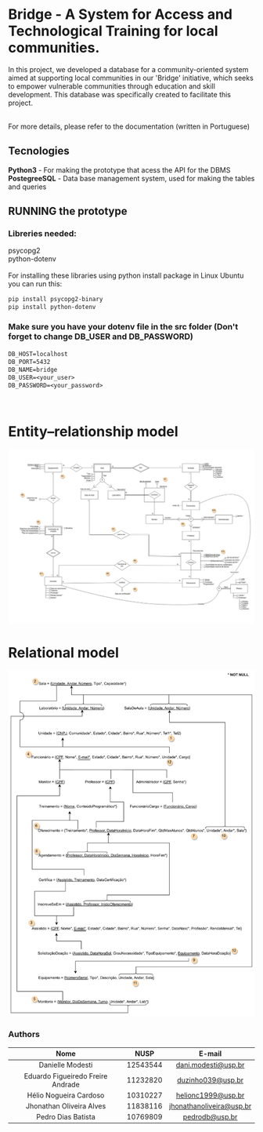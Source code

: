 # Bridge - A System for Access and Technological Training for local communities.
In this project, we developed a database for a community-oriented system aimed at supporting local communities in our 'Bridge' initiative, which seeks to empower vulnerable communities through education and skill development. This database was specifically created to facilitate this project.

<br>For more details, please refer to the documentation (written in Portuguese)

## Tecnologies
**Python3** - For making the prototype that acess the API for the DBMS<br>
**PostegreeSQL** - Data base management system, used for making the tables and queries

## RUNNING the prototype
### Libreries needed:
psycopg2<br>python-dotenv<br><br>For installing these libraries using python install package in Linux Ubuntu you can run this:
<br>
```
pip install psycopg2-binary
pip install python-dotenv
```
### Make sure you have your dotenv file in the src folder (Don't forget to change DB_USER and DB_PASSWORD) 
```
DB_HOST=localhost
DB_PORT=5432
DB_NAME=bridge
DB_USER=<your_user>
DB_PASSWORD=<your_password>
```
<br>

# Entity–relationship model
![DER_BRIDGE](assets/bridge_der-1.png)

# Relational model
![MREL_BRIDGE](assets/bridge_mr-1.png)

### Authors

|        Nome                         |    NUSP   |           E-mail            |
|:-----------------------------------:|:---------:|:---------------------------:|
|     Danielle Modesti                |  12543544 |    dani.modesti@usp.br      |
|   Eduardo Figueiredo Freire Andrade |  11232820 |    duzinho039@usp.br        |
|   Hélio Nogueira Cardoso            |  10310227 |    helionc1999@usp.br       |
|   Jhonathan Oliveira Alves          |  11838116 |    jhonathanoliveira@usp.br |
|   Pedro Dias Batista                |  10769809 |    pedrodb@usp.br           |
